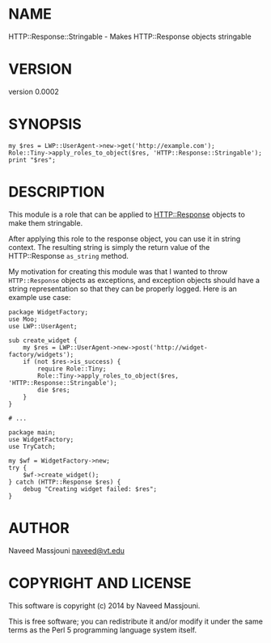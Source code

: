 # NAME

HTTP::Response::Stringable - Makes HTTP::Response objects stringable

# VERSION

version 0.0002

# SYNOPSIS

    my $res = LWP::UserAgent->new->get('http://example.com');
    Role::Tiny->apply_roles_to_object($res, 'HTTP::Response::Stringable');
    print "$res";

# DESCRIPTION

This module is a role that can be applied to [HTTP::Response](http://search.cpan.org/perldoc?HTTP::Response) objects to
make them stringable.

After applying this role to the response object, you can use it in string
context.
The resulting string is simply the return value of the HTTP::Response
`as_string` method.

My motivation for creating this module was that I wanted to throw
`HTTP::Response` objects as exceptions, and exception objects should have a
string representation so that they can be properly logged.
Here is an example use case:

    package WidgetFactory;
    use Moo;
    use LWP::UserAgent;

    sub create_widget {
        my $res = LWP::UserAgent->new->post('http://widget-factory/widgets');
        if (not $res->is_success) {
            require Role::Tiny;
            Role::Tiny->apply_roles_to_object($res, 'HTTP::Response::Stringable');
            die $res;
        }
    }

    # ...

    package main;
    use WidgetFactory;
    use TryCatch;

    my $wf = WidgetFactory->new;
    try {
        $wf->create_widget();
    } catch (HTTP::Response $res) {
        debug "Creating widget failed: $res";
    }

# AUTHOR

Naveed Massjouni <naveed@vt.edu>

# COPYRIGHT AND LICENSE

This software is copyright (c) 2014 by Naveed Massjouni.

This is free software; you can redistribute it and/or modify it under
the same terms as the Perl 5 programming language system itself.

